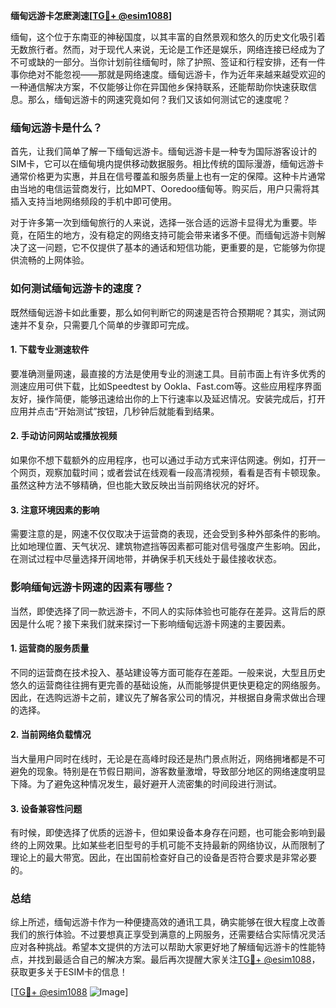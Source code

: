 **缅甸远游卡怎麽測速[[TG💪+ @esim1088](https://t.me/s/esim1088)]**

缅甸，这个位于东南亚的神秘国度，以其丰富的自然景观和悠久的历史文化吸引着无数旅行者。然而，对于现代人来说，无论是工作还是娱乐，网络连接已经成为了不可或缺的一部分。当你计划前往缅甸时，除了护照、签证和行程安排，还有一件事你绝对不能忽视——那就是网络速度。缅甸远游卡，作为近年来越来越受欢迎的一种通信解决方案，不仅能够让你在异国他乡保持联系，还能帮助你快速获取信息。那么，缅甸远游卡的网速究竟如何？我们又该如何测试它的速度呢？

### 缅甸远游卡是什么？

首先，让我们简单了解一下缅甸远游卡。缅甸远游卡是一种专为国际游客设计的SIM卡，它可以在缅甸境内提供移动数据服务。相比传统的国际漫游，缅甸远游卡通常价格更为实惠，并且在信号覆盖和服务质量上也有一定的保障。这种卡片通常由当地的电信运营商发行，比如MPT、Ooredoo缅甸等。购买后，用户只需将其插入支持当地网络频段的手机中即可使用。

对于许多第一次到缅甸旅行的人来说，选择一张合适的远游卡显得尤为重要。毕竟，在陌生的地方，没有稳定的网络支持可能会带来诸多不便。而缅甸远游卡则解决了这一问题，它不仅提供了基本的通话和短信功能，更重要的是，它能够为你提供流畅的上网体验。

### 如何测试缅甸远游卡的速度？

既然缅甸远游卡如此重要，那么如何判断它的网速是否符合预期呢？其实，测试网速并不复杂，只需要几个简单的步骤即可完成。

#### 1. 下载专业测速软件

要准确测量网速，最直接的方法是使用专业的测速工具。目前市面上有许多优秀的测速应用可供下载，比如Speedtest by Ookla、Fast.com等。这些应用程序界面友好，操作简便，能够迅速给出你的上下行速率以及延迟情况。安装完成后，打开应用并点击“开始测试”按钮，几秒钟后就能看到结果。

#### 2. 手动访问网站或播放视频

如果你不想下载额外的应用程序，也可以通过手动方式来评估网速。例如，打开一个网页，观察加载时间；或者尝试在线观看一段高清视频，看看是否有卡顿现象。虽然这种方法不够精确，但也能大致反映出当前网络状况的好坏。

#### 3. 注意环境因素的影响

需要注意的是，网速不仅仅取决于运营商的表现，还会受到多种外部条件的影响。比如地理位置、天气状况、建筑物遮挡等因素都可能对信号强度产生影响。因此，在测试过程中尽量选择开阔地带，并确保手机天线处于最佳接收状态。

### 影响缅甸远游卡网速的因素有哪些？

当然，即使选择了同一款远游卡，不同人的实际体验也可能存在差异。这背后的原因是什么呢？接下来我们就来探讨一下影响缅甸远游卡网速的主要因素。

#### 1. 运营商的服务质量

不同的运营商在技术投入、基站建设等方面可能存在差距。一般来说，大型且历史悠久的运营商往往拥有更完善的基础设施，从而能够提供更快更稳定的网络服务。因此，在选购远游卡之前，建议先了解各家公司的情况，并根据自身需求做出合理的选择。

#### 2. 当前网络负载情况

当大量用户同时在线时，无论是在高峰时段还是热门景点附近，网络拥堵都是不可避免的现象。特别是在节假日期间，游客数量激增，导致部分地区的网络速度明显下降。为了避免这种情况发生，最好避开人流密集的时间段进行测试。

#### 3. 设备兼容性问题

有时候，即使选择了优质的远游卡，但如果设备本身存在问题，也可能会影响到最终的上网效果。比如某些老旧型号的手机可能不支持最新的网络协议，从而限制了理论上的最大带宽。因此，在出国前检查好自己的设备是否符合要求是非常必要的。

### 总结

综上所述，缅甸远游卡作为一种便捷高效的通讯工具，确实能够在很大程度上改善我们的旅行体验。不过要想真正享受到满意的上网服务，还需要结合实际情况灵活应对各种挑战。希望本文提供的方法可以帮助大家更好地了解缅甸远游卡的性能特点，并找到最适合自己的解决方案。最后再次提醒大家关注[TG💪+ @esim1088](https://t.me/s/esim1088)，获取更多关于ESIM卡的信息！

[[TG💪+ @esim1088](https://t.me/s/esim1088) ![Image](https://i.postimg.cc/4NQfJmqS/Snipaste-2025-05-13-00-14-12.png)]